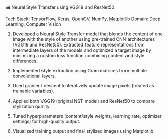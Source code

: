 🖼️ Neural Style Transfer using VGG19 and ResNet50

Tech Stack: TensorFlow, Keras, OpenCV, NumPy, Matplotlib
Domain: Deep Learning, Computer Vision

1. Developed a Neural Style Transfer model that blends the content of one image with the style of another using pre-trained CNN architectures (VGG19 and ResNet50). Extracted feature representations from intermediate layers of the models and optimized a target image by minimizing a custom loss function combining content and style differences.

2. Implemented style extraction using Gram matrices from multiple convolutional layers.

3. Used gradient descent to iteratively update image pixels (treated as trainable variables).

4. Applied both VGG19 (original NST model) and ResNet50 to compare stylization quality.

5. Tuned hyperparameters (content/style weights, learning rate, optimizer settings) for high-quality output.

6. Visualized training output and final stylized images using Matplotlib.
